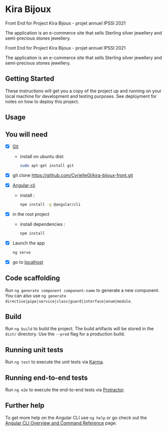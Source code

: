 # Kira Bijoux

Front End for Project Kira Bijoux - projet annuel IPSSI 2021

The application is an e-commerce site that sells Sterling silver jewellery and semi-precious stones jewellery.

Front End for Project Kira Bijoux - projet annuel IPSSI 2021

The application is an e-commerce site that sells Sterling silver jewellery and semi-precious stones jewellery.

## Getting Started

These instructions will get you a copy of the project up and running on your local machine for development and testing purposes. See deployment for notes on how to deploy this project.

## Usage

## You will need

- [X] [Git](https://www.atlassian.com/fr/git/tutorials/install-git)
  - install on ubuntu dist:

    ```bash
    sudo apt-get install git
    ```

- [X] git clone <https://github.com/CyrielleGl/kira-bijoux-front.git>

- [X] [Angular-cli](https://cli.angular.io/)
  - install :

    ```bash
    npm install -g @angular/cli
    ```

- [X] in the root project
  - install dependencies :

    ```bash
    npm install
    ```

- [X] Launch the app

    ```bash
    ng serve
    ```

- [X] go to [localhost](http://localhost:4200)

## Code scaffolding

Run `ng generate component component-name` to generate a new component. You can also use `ng generate directive|pipe|service|class|guard|interface|enum|module`.

## Build

Run `ng build` to build the project. The build artifacts will be stored in the `dist/` directory. Use the `--prod` flag for a production build.

## Running unit tests

Run `ng test` to execute the unit tests via [Karma](https://karma-runner.github.io).

## Running end-to-end tests

Run `ng e2e` to execute the end-to-end tests via [Protractor](http://www.protractortest.org/).

## Further help

To get more help on the Angular CLI use `ng help` or go check out the [Angular CLI Overview and Command Reference](https://angular.io/cli) page.
